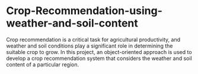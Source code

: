 # Crop-Recommendation-using-weather-and-soil-content
Crop recommendation is a critical task for agricultural productivity, and weather and soil conditions play a significant role in determining the suitable crop to grow. In this project, an object-oriented approach is used to develop a crop recommendation system that considers the weather and soil content of a particular region. 
